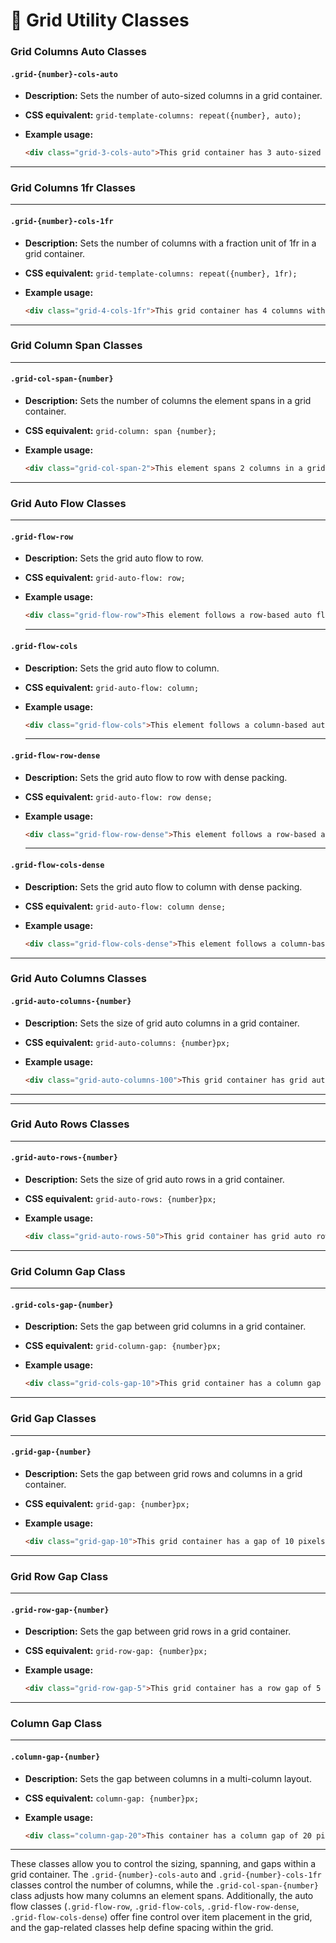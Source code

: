 # 🧮 Grid Utility Classes

### Grid Columns Auto Classes

#### `.grid-{number}-cols-auto`
- **Description:** Sets the number of auto-sized columns in a grid container.

- **CSS equivalent:** `grid-template-columns: repeat({number}, auto);`
- **Example usage:**
  ```html
  <div class="grid-3-cols-auto">This grid container has 3 auto-sized columns.</div>
  ```

---

### Grid Columns 1fr Classes

---

#### `.grid-{number}-cols-1fr`
- **Description:** Sets the number of columns with a fraction unit of 1fr in a grid container.

- **CSS equivalent:** `grid-template-columns: repeat({number}, 1fr);`
- **Example usage:**
  ```html
  <div class="grid-4-cols-1fr">This grid container has 4 columns with a fraction unit of 1fr each.</div>
  ```

---

### Grid Column Span Classes

---

#### `.grid-col-span-{number}`
- **Description:** Sets the number of columns the element spans in a grid container.

- **CSS equivalent:** `grid-column: span {number};`
- **Example usage:**
  ```html
  <div class="grid-col-span-2">This element spans 2 columns in a grid container.</div>
  ```

---

### Grid Auto Flow Classes

---

#### `.grid-flow-row`
- **Description:** Sets the grid auto flow to row.

- **CSS equivalent:** `grid-auto-flow: row;`
- **Example usage:**
  ```html
  <div class="grid-flow-row">This element follows a row-based auto flow in a grid container.</div>
  ```

    ---

#### `.grid-flow-cols`
- **Description:** Sets the grid auto flow to column.

- **CSS equivalent:** `grid-auto-flow: column;`
- **Example usage:**
  ```html
  <div class="grid-flow-cols">This element follows a column-based auto flow in a grid container.</div>
  ```

    ---

#### `.grid-flow-row-dense`
- **Description:** Sets the grid auto flow to row with dense packing.

- **CSS equivalent:** `grid-auto-flow: row dense;`
- **Example usage:**
  ```html
  <div class="grid-flow-row-dense">This element follows a row-based auto flow with dense packing in a grid container.</div>
  ```

    ---

#### `.grid-flow-cols-dense`
- **Description:** Sets the grid auto flow to column with dense packing.

- **CSS equivalent:** `grid-auto-flow: column dense;`
- **Example usage:**
  ```html
  <div class="grid-flow-cols-dense">This element follows a column-based auto flow with dense packing in a grid container.</div>
  ```

---

### Grid Auto Columns Classes

#### `.grid-auto-columns-{number}`
- **Description:** Sets the size of grid auto columns in a grid container.

- **CSS equivalent:** `grid-auto-columns: {number}px;`
- **Example usage:**
  ```html
  <div class="grid-auto-columns-100">This grid container has grid auto columns with a width of 100 pixels.</div>
  ```

---

---

### Grid Auto Rows Classes

---

#### `.grid-auto-rows-{number}`
- **Description:** Sets the size of grid auto rows in a grid container.

- **CSS equivalent:** `grid-auto-rows: {number}px;`
- **Example usage:**
  ```html
  <div class="grid-auto-rows-50">This grid container has grid auto rows with a height of 50 pixels.</div>
  ```

---

### Grid Column Gap Class

---

#### `.grid-cols-gap-{number}`
- **Description:** Sets the gap between grid columns in a grid container.

- **CSS equivalent:** `grid-column-gap: {number}px;`
- **Example usage:**
  ```html
  <div class="grid-cols-gap-10">This grid container has a column gap of 10 pixels.</div>
  ```

---

### Grid Gap Classes

---

#### `.grid-gap-{number}`
- **Description:** Sets the gap between grid rows and columns in a grid container.

- **CSS equivalent:** `grid-gap: {number}px;`
- **Example usage:**
  ```html
  <div class="grid-gap-10">This grid container has a gap of 10 pixels between rows and columns.</div>
  ```

---

### Grid Row Gap Class

---

#### `.grid-row-gap-{number}`
- **Description:** Sets the gap between grid rows in a grid container.

- **CSS equivalent:** `grid-row-gap: {number}px;`
- **Example usage:**
  ```html
  <div class="grid-row-gap-5">This grid container has a row gap of 5 pixels.</div>
  ```

---

### Column Gap Class

---

#### `.column-gap-{number}`
- **Description:** Sets the gap between columns in a multi-column layout.

- **CSS equivalent:** `column-gap: {number}px;`
- **Example usage:**
  ```html
  <div class="column-gap-20">This container has a column gap of 20 pixels.</div>
  ```

---

These classes allow you to control the sizing, spanning, and gaps within a grid container. The `.grid-{number}-cols-auto` and `.grid-{number}-cols-1fr` classes control the number of columns, while the `.grid-col-span-{number}` class adjusts how many columns an element spans. Additionally, the auto flow classes (`.grid-flow-row`, `.grid-flow-cols`, `.grid-flow-row-dense`, `.grid-flow-cols-dense`) offer fine control over item placement in the grid, and the gap-related classes help define spacing within the grid.